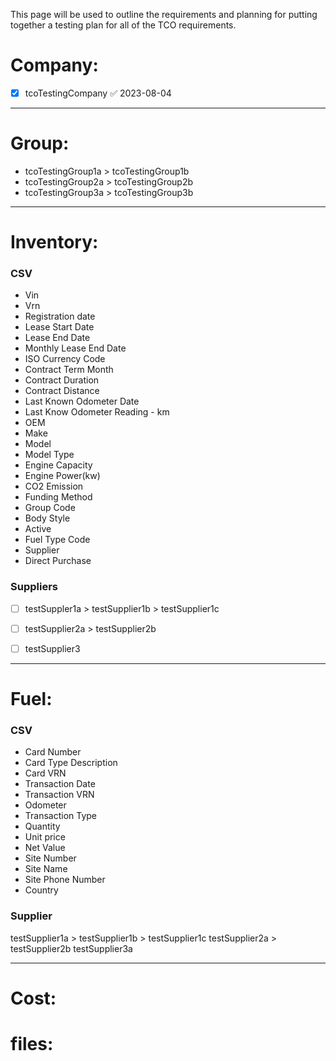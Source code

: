 This page will be used to outline the requirements and planning for putting together a testing plan for all of the TCO requirements.
# Company:

- [x] tcoTestingCompany ✅ 2023-08-04
--------------------------------------------------------------------
# Group:

- tcoTestingGroup1a > tcoTestingGroup1b
- tcoTestingGroup2a > tcoTestingGroup2b
- tcoTestingGroup3a > tcoTestingGroup3b
--------------------------------------------------------------------
# Inventory:

### CSV

- Vin 
- Vrn
- Registration date
- Lease Start Date
- Lease End Date
- Monthly Lease End Date
- ISO Currency Code
- Contract Term Month
- Contract Duration
- Contract Distance
- Last Known Odometer Date
- Last Know Odometer Reading - km
- OEM
- Make
- Model
- Model Type
- Engine Capacity
- Engine Power(kw)
- CO2 Emission
- Funding Method
- Group Code
- Body Style
- Active
- Fuel Type Code
- Supplier
- Direct Purchase
### Suppliers

- [ ] testSuppler1a > testSupplier1b > testSupplier1c
- [ ] testSupplier2a > testSupplier2b
- [ ] testSupplier3


--------------------------------------------------------------------
# Fuel:

### CSV

- Card Number
- Card Type Description
- Card VRN
- Transaction Date
- Transaction VRN
- Odometer
- Transaction Type
- Quantity
- Unit price
- Net Value
- Site Number
- Site Name
- Site Phone Number
- Country
### Supplier

testSupplier1a > testSupplier1b > testSupplier1c
testSupplier2a > testSupplier2b
testSupplier3a 

--------------------------------------------------------------------
# Cost:




# files:
